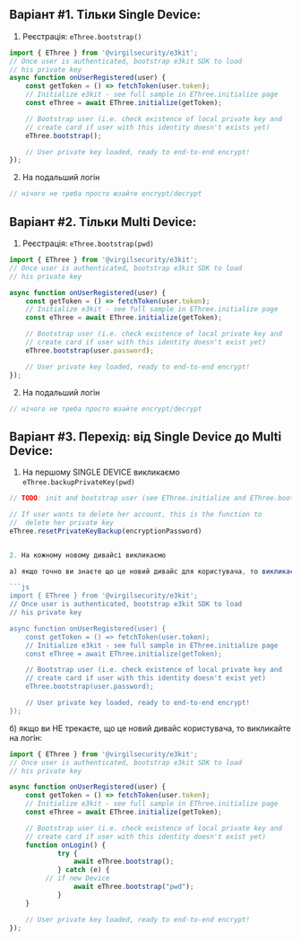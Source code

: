 
## Варіант #1. Тільки Single Device:

1. Реєстрація: `eThree.bootstrap()`

```js
import { EThree } from '@virgilsecurity/e3kit';
// Once user is authenticated, bootstrap e3kit SDK to load
// his private key
async function onUserRegistered(user) {
    const getToken = () => fetchToken(user.token);
    // Initialize e3kit - see full sample in EThree.initialize page
	const eThree = await EThree.initialize(getToken);

    // Bootstrap user (i.e. check existence of local private key and
    // create card if user with this identity doesn't exists yet)
    eThree.bootstrap();

    // User private key loaded, ready to end-to-end encrypt!
});
```

2. На подальший логін

```js
// нічого не треба просто юзайте encrypt/decrypt
```

## Варіант #2. Тільки Multi Device:

1. Реєстрація: `eThree.bootstrap(pwd)`

```js
import { EThree } from '@virgilsecurity/e3kit';
// Once user is authenticated, bootstrap e3kit SDK to load
// his private key

async function onUserRegistered(user) {
    const getToken = () => fetchToken(user.token);
    // Initialize e3kit - see full sample in EThree.initialize page
	const eThree = await EThree.initialize(getToken);

    // Bootstrap user (i.e. check existence of local private key and
    // create card if user with this identity doesn't exist yet)
    eThree.bootstrap(user.password);

    // User private key loaded, ready to end-to-end encrypt!
});
```

2. На подальший логін

```js
// нічого не треба просто юзайте encrypt/decrypt
```

## Варіант #3. Перехід: від Single Device  до Multi Device:

1. На першому SINGLE DEVICE викликаємо `eThree.backupPrivateKey(pwd)`

```js
// TODO: init and bootstrap user (see EThree.initialize and EThree.bootstrap)

// If user wants to delete her account, this is the function to
//	delete her private key
eThree.resetPrivateKeyBackup(encryptionPassword)


2. На кожному новому дивайсі викликаємо

а) якщо точно ви знаєте що це новий дивайс для користувача, то викликаємо `eThree.bootstrap(pwd)` на логін:

```js
import { EThree } from '@virgilsecurity/e3kit';
// Once user is authenticated, bootstrap e3kit SDK to load
// his private key

async function onUserRegistered(user) {
    const getToken = () => fetchToken(user.token);
    // Initialize e3kit - see full sample in EThree.initialize page
	const eThree = await EThree.initialize(getToken);

    // Bootstrap user (i.e. check existence of local private key and
    // create card if user with this identity doesn't exist yet)
    eThree.bootstrap(user.password);

    // User private key loaded, ready to end-to-end encrypt!
});
```
б) якщо ви НЕ трекаєте, що це новий дивайс користувача, то викликайте на логін:

```js
import { EThree } from '@virgilsecurity/e3kit';
// Once user is authenticated, bootstrap e3kit SDK to load
// his private key

async function onUserRegistered(user) {
    const getToken = () => fetchToken(user.token);
    // Initialize e3kit - see full sample in EThree.initialize page
    const eThree = await EThree.initialize(getToken);

    // Bootstrap user (i.e. check existence of local private key and
    // create card if user with this identity doesn't exist yet)
    function onLogin() {
            try {
                await eThree.bootstrap();
            } catch (e) {
         // if new Device
                await eThree.bootstrap("pwd");
            }
    }

    // User private key loaded, ready to end-to-end encrypt!
});


